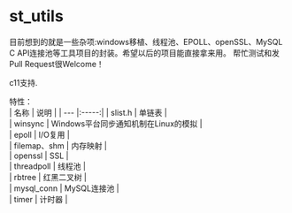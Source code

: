 # st_utils

目前想到的就是一些杂项:windows移植、线程池、EPOLL、openSSL、MySQL C API连接池等工具项目的封装。希望以后的项目能直接拿来用。
帮忙测试和发Pull Request很Welcome！   

c11支持.    

特性：   
| 名称 | 说明 |
| --- |:-----:|
| slist.h | 单链表 |   
| winsync | Windows平台同步通知机制在Linux的模拟 |   
| epoll | I/O复用 |   
| filemap、shm | 内存映射 |   
| openssl | SSL |   
| threadpoll | 线程池 |   
| rbtree | 红黑二叉树 |    
| mysql_conn | MySQL连接池 |    
| timer | 计时器 |   
